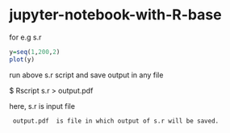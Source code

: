 # jupyter-notebook-with-R-base

 for e.g s.r 
``` s.r
y=seq(1,200,2)
plot(y)
```


run above s.r script  and  save output in any file  

$ Rscript s.r > output.pdf

here,
     s.r  is input file
     
     output.pdf  is file in which output of s.r will be saved.
